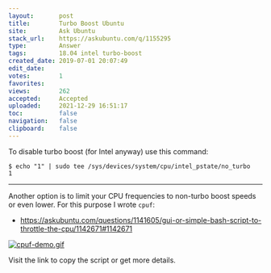 ```yaml
---
layout:       post
title:        Turbo Boost Ubuntu
site:         Ask Ubuntu
stack_url:    https://askubuntu.com/q/1155295
type:         Answer
tags:         18.04 intel turbo-boost
created_date: 2019-07-01 20:07:49
edit_date:    
votes:        1
favorites:    
views:        262
accepted:     Accepted
uploaded:     2021-12-29 16:51:17
toc:          false
navigation:   false
clipboard:    false
---
```


To disable turbo boost (for Intel anyway) use this command:

<!--Language-all: lang-bash -->

``` 
$ echo "1" | sudo tee /sys/devices/system/cpu/intel_pstate/no_turbo
1

```


----------


Another option is to limit your CPU frequencies to non-turbo boost speeds or even lower. For this purpose I wrote `cpuf`:


- https://askubuntu.com/questions/1141605/gui-or-simple-bash-script-to-throttle-the-cpu/1142671#1142671

[![cpuf-demo.gif][1]][1]

Visit the link to copy the script or get more details.

  [1]: https://i.stack.imgur.com/2lHSD.gif

